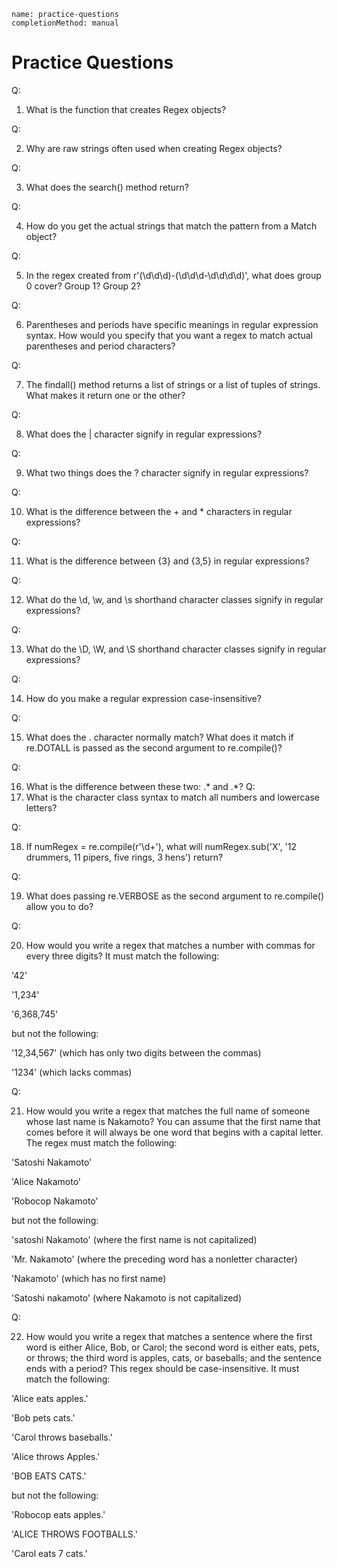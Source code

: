 ```ngMeta
name: practice-questions
completionMethod: manual
```
# Practice Questions

Q:

1. What is the function that creates Regex objects?

Q:

2. Why are raw strings often used when creating Regex objects?

Q:

3. What does the search() method return?

Q:

4. How do you get the actual strings that match the pattern from a Match object?

Q:

5. In the regex created from r'(\d\d\d)-(\d\d\d-\d\d\d\d)', what does group 0 cover? Group 1? Group 2?

Q:

6. Parentheses and periods have specific meanings in regular expression syntax. How would you specify that you want a regex to match actual parentheses and period characters?

Q:

7. The findall() method returns a list of strings or a list of tuples of strings. What makes it return one or the other?

Q:

8. What does the | character signify in regular expressions?

Q:

9. What two things does the ? character signify in regular expressions?

Q:

10. What is the difference between the + and * characters in regular expressions?

Q:

11. What is the difference between {3} and {3,5} in regular expressions?

Q:

12. What do the \d, \w, and \s shorthand character classes signify in regular expressions?

Q:

13. What do the \D, \W, and \S shorthand character classes signify in regular expressions?

Q:

14. How do you make a regular expression case-insensitive?

Q:

15. What does the . character normally match? What does it match if re.DOTALL is passed as the second argument to re.compile()?

Q:

16. What is the difference between these two: .* and .*?
Q:
17. What is the character class syntax to match all numbers and lowercase letters?

Q:

18. If numRegex = re.compile(r'\d+'), what will numRegex.sub('X', '12 drummers, 11 pipers, five rings, 3 hens') return?

Q:

19. What does passing re.VERBOSE as the second argument to re.compile() allow you to do?

Q:

20. How would you write a regex that matches a number with commas for every three digits? It must match the following:

'42'

'1,234'

'6,368,745'

but not the following:

'12,34,567' (which has only two digits between the commas)

'1234' (which lacks commas)

Q:

21. How would you write a regex that matches the full name of someone whose last name is Nakamoto? You can assume that the first name that comes before it will always be one word that begins with a capital letter. The regex must match the following:

'Satoshi Nakamoto'

'Alice Nakamoto'

'Robocop Nakamoto'

but not the following:

'satoshi Nakamoto' (where the first name is not capitalized)

'Mr. Nakamoto' (where the preceding word has a nonletter character)

'Nakamoto' (which has no first name)

'Satoshi nakamoto' (where Nakamoto is not capitalized)

Q:

22. How would you write a regex that matches a sentence where the first word is either Alice, Bob, or Carol; the second word is either eats, pets, or throws; the third word is apples, cats, or baseballs; and the sentence ends with a period? This regex should be case-insensitive. It must match the following:

'Alice eats apples.'

'Bob pets cats.'

'Carol throws baseballs.'

'Alice throws Apples.'

'BOB EATS CATS.'

but not the following:

'Robocop eats apples.'

'ALICE THROWS FOOTBALLS.'

'Carol eats 7 cats.'

